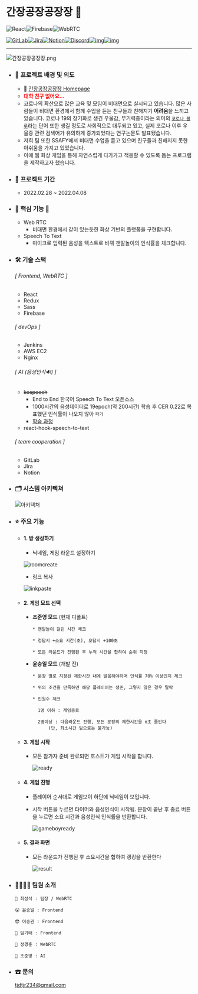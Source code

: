 # 간장공장공장장 👋

<img src="https://img.shields.io/badge/react-%2320232a.svg?style=for-the-badge&logo=react&logoColor=%2361DAFB" alt="React"/><img src="https://img.shields.io/badge/firebase-FFCA28?style=for-the-badge&logo=firebase&logoColor=FFF" alt="Firebase" style="zoom:100%;" /><img src="https://img.shields.io/badge/WEBRTC-57BCAD?style=for-the-badge&logo=WEBRTC&logoColor=FFF" alt="WebRTC" />

[![GitLab](https://img.shields.io/badge/gitlab-%23181717.svg?style=for-the-badge&logo=gitlab&logoColor=white)](https://img.shields.io/badge/gitlab-%23181717.svg?style=for-the-badge&logo=gitlab&logoColor=white)[![Jira](https://img.shields.io/badge/jira-%230A0FFF.svg?style=for-the-badge&logo=jira&logoColor=white)](https://img.shields.io/badge/jira-%230A0FFF.svg?style=for-the-badge&logo=jira&logoColor=white)[![Notion](https://img.shields.io/badge/Notion-%23000000.svg?style=for-the-badge&logo=notion&logoColor=white)](https://img.shields.io/badge/Notion-%23000000.svg?style=for-the-badge&logo=notion&logoColor=white)[![Discord](https://img.shields.io/badge/Discord-%237289DA.svg?style=for-the-badge&logo=discord&logoColor=white)](https://img.shields.io/badge/Discord-%237289DA.svg?style=for-the-badge&logo=discord&logoColor=white)[![img](https://img.shields.io/badge/Mattermost-blue)](https://img.shields.io/badge/Mattermost-blue)[![img](https://img.shields.io/badge/Webex-darkblue)](https://img.shields.io/badge/Webex-darkblue)

-----------

<img src=".\public\작은간장공장공장장.png" alt="간장공장공장장.png" style="zoom:100%;" />





- ### 🤔 프로젝트 배경 및 의도

  - 🧉 [간장공장공장장 Homepage](https://j6d203.p.ssafy.io)
  - **<span style="color:red">대학 친구 없어요...</span>**
  - 코로나의 확산으로 많은 교육 및 모임이 비대면으로 실시되고 있습니다. 많은 사람들이 비대면 환경에서 함께 수업을 듣는 친구들과 친해지기 **어려움**을 느끼고 있습니다. 코로나 19의 장기화로 생긴 우울감, 무기력증이라는 의미의 [`코로나 블루`](https://terms.naver.com/entry.naver?docId=5931743&cid=43667&categoryId=43667)라는 단어 또한 생길 정도로 사회적으로 대두되고 있고, 실제 코로나 이후 우울증 관련 검색어가 유의하게 증가되었다는 연구논문도 발표됐습니다.
  - 저희 팀 또한 SSAFY에서 비대면 수업을 듣고 있으며 친구들과 친해지지 못한 아쉬움을 가지고 있었습니다.
  - 이에 웹 화상 게임을 통해 자연스럽게 다가가고 적응할 수 있도록 돕는 프로그램을 제작하고자 했습니다.
  



- ### 📅 프로젝트 기간

  - 2022.02.28 ~ 2022.04.08




- ### 🚅 핵심 기능 💨

  - Web RTC
    - 비대면 환경에서 같이 있는듯한 화상 기반의 플랫폼을 구현합니다.
  - Speech To Text
    - 마이크로 입력된 음성을 텍스트로 바꿔 잰말놀이의 인식률을 체크합니다.




- ### 🛠 기술 스택

  ###### [ Frontend, WebRTC ]

  - React
  - Redux
  - Sass
  - Firebase

  ###### [ devOps ]

  - Jenkins
  - AWS EC2
  - Nginx

  ###### [ AI (음성인식🔊) ]

  - ~~kospeech~~  
    - End to End 한국어 Speech To Text 오픈소스
    - 1000시간의 음성데이터로 19epoch(약 200시간) 학습 후 CER 0.22로 목표했던 인식률이 나오지 않아 `파기`
    - [학습 과정](https://2106.notion.site/kospeech-473ecc9d75554c31af6190208c8842e4)
  - react-hook-speech-to-text
  
  ###### [ team cooperation ]
  
  - GitLab
  - Jira
  - Notion





- ### 🗂 시스템 아키텍쳐

  ![아키텍처](/public\아키텍처.png)



- ### ⭐ 주요 기능

  - #### 1. 방 생성하기

    - 닉네임, 게임 라운드 설정하기
    
    ![roomcreate](/public/roomcreate.gif)
  	
  	- 링크 복사
  	
    ![linkpaste](/public/linkpaste.gif)
  
  
  - #### 2. 게임 모드 선택
  
    - **조준영 모드**  (현재 디폴트)
  
      ```
      * 잰말놀이 걸린 시간 체크
      
      * 정답시 +소요 시간(초), 오답시 +100초
      
      * 모든 라운드가 진행된 후 누적 시간을 합하여 순위 지정
      ```
  
    - **윤승일 모드** (개발 전)
  
      ```
      * 문장 별로 지정된 제한시간 내에 발음해야하며 인식률 70% 이상인지 체크
      
      * 위의 조건을 만족하면 해당 플레이어는 생존, 그렇지 않은 경우 탈락
      
      * 인원수 체크
      
      	1명 이하 : 게임종료
      
      	2명이상 : 다음라운드 진행, 모든 문장의 제한시간을 n초 줄인다 
      		(단, 최소시간 밑으로는 불가능)
      ```
  
  - #### 3. 게임 시작
  
    - 모든 참가자 준비 완료되면 호스트가 게임 시작을 합니다.
  
      ![ready](/public/ready.gif)
  
  - #### 4. 게임 진행
  
    - 플레이어 순서대로 게임보이 하단에 닉네임이 보입니다.
  
    - 시작 버튼을 누르면 타이머와 음성인식이 시작됨. 문장이 끝난 후 종료 버튼을 누르면 소요 시간과 음성인식 인식률을 반환합니다.
  
      ![gameboyready](/public/gameboyready.gif)
  
  - #### 5. 결과 화면
  
    - 모든 라운드가 진행된 후 소요시간을 합하여 랭킹을 반환한다
    
      ![result](/public/result.png)
  
  
  
- ### 👨‍👩‍👦‍👦 팀원 소개
  ```
  👦 최성석 : 팀장 / WebRTC
  
  😮 윤승일 : Frontend
  
  😎 이승관 : Frontend
  
  🧔 임기태 : Frontend
  
  🧑 정경훈 : WebRTC
  
  🤔 조준영 : AI
  ```



- ### ☎ 문의

  tjdtjr234@gmail.com

